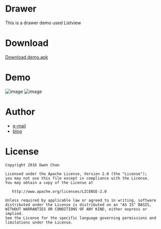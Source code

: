 Drawer  
======


This is a drawer demo used Listview  

Download
========
[ Download demo.apk ](https://github.com/chenzongwen/ProgressView.git/demo.apk)

Demo
====
 ![image](https://github.com/chenzongwen/Drawer/raw/device-2016-04-18-190020.png)
 ![image](https://github.com/chenzongwen/Drawer/raw/device-2016-04-18-185903.png)
 





Author
===========

- [e-mail](zongwen.chen@qq.com)
- [blog](http://blog.csdn.net/owenchan1987)

License
============

    Copyright 2016 Owen Chan

    Licensed under the Apache License, Version 2.0 (the "License");
    you may not use this file except in compliance with the License.
    You may obtain a copy of the License at

       http://www.apache.org/licenses/LICENSE-2.0

    Unless required by applicable law or agreed to in writing, software
    distributed under the License is distributed on an "AS IS" BASIS,
    WITHOUT WARRANTIES OR CONDITIONS OF ANY KIND, either express or implied.
    See the License for the specific language governing permissions and
    limitations under the License.
